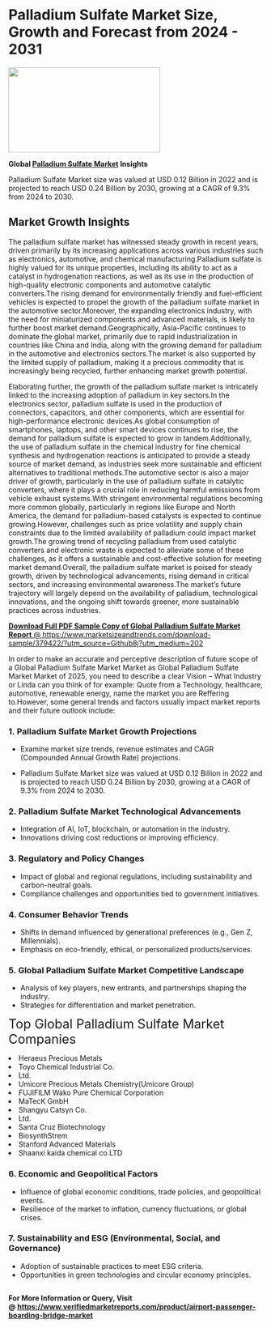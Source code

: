<H1>Palladium Sulfate Market Size, Growth and Forecast from 2024 - 2031</H1><img class="aligncenter size-medium wp-image-584254" src="https://thirdeyenews.in/wp-content/uploads/2024/09/Global-Market-Research-300x168.jpeg" alt="" width="300" height="168" /><p><strong>Global&nbsp;<a href="https://www.marketsizeandtrends.com/download-sample/379422/?utm_source=Github8j?utm_medium=202">Palladium Sulfate Market</a> Insights</strong></p><p>Palladium Sulfate Market size was valued at USD 0.12 Billion in 2022 and is projected to reach USD 0.24 Billion by 2030, growing at a CAGR of 9.3% from 2024 to 2030.</p><p><h2>Market Growth Insights</h2> <p>The palladium sulfate market has witnessed steady growth in recent years, driven primarily by its increasing applications across various industries such as electronics, automotive, and chemical manufacturing.Palladium sulfate is highly valued for its unique properties, including its ability to act as a catalyst in hydrogenation reactions, as well as its use in the production of high-quality electronic components and automotive catalytic converters.The rising demand for environmentally friendly and fuel-efficient vehicles is expected to propel the growth of the palladium sulfate market in the automotive sector.Moreover, the expanding electronics industry, with the need for miniaturized components and advanced materials, is likely to further boost market demand.Geographically, Asia-Pacific continues to dominate the global market, primarily due to rapid industrialization in countries like China and India, along with the growing demand for palladium in the automotive and electronics sectors.The market is also supported by the limited supply of palladium, making it a precious commodity that is increasingly being recycled, further enhancing market growth potential.</p> <p><a href="#"></a></p> <p>Elaborating further, the growth of the palladium sulfate market is intricately linked to the increasing adoption of palladium in key sectors.In the electronics sector, palladium sulfate is used in the production of connectors, capacitors, and other components, which are essential for high-performance electronic devices.As global consumption of smartphones, laptops, and other smart devices continues to rise, the demand for palladium sulfate is expected to grow in tandem.Additionally, the use of palladium sulfate in the chemical industry for fine chemical synthesis and hydrogenation reactions is anticipated to provide a steady source of market demand, as industries seek more sustainable and efficient alternatives to traditional methods.The automotive sector is also a major driver of growth, particularly in the use of palladium sulfate in catalytic converters, where it plays a crucial role in reducing harmful emissions from vehicle exhaust systems.With stringent environmental regulations becoming more common globally, particularly in regions like Europe and North America, the demand for palladium-based catalysts is expected to continue growing.However, challenges such as price volatility and supply chain constraints due to the limited availability of palladium could impact market growth.The growing trend of recycling palladium from used catalytic converters and electronic waste is expected to alleviate some of these challenges, as it offers a sustainable and cost-effective solution for meeting market demand.Overall, the palladium sulfate market is poised for steady growth, driven by technological advancements, rising demand in critical sectors, and increasing environmental awareness.The market’s future trajectory will largely depend on the availability of palladium, technological innovations, and the ongoing shift towards greener, more sustainable practices across industries.</p> <p><a href="#"></p><p><span class=""><strong>Download Full PDF Sample Copy of Global Palladium Sulfate Market Report</strong> @ <a href="https://www.marketsizeandtrends.com/download-sample/379422/?utm_source=Github8j?utm_medium=202" target="_blank">https://www.marketsizeandtrends.com/download-sample/379422/?utm_source=Github8j?utm_medium=202</a></span></p><p>In order to make an accurate and perceptive description of future scope of a Global&nbsp;Palladium Sulfate Market Market as Global&nbsp;Palladium Sulfate Market Market of 2025, you need to describe a clear Vision &ndash; What Industry or Linda can you think of for example: Quote from a Technology, healthcare, automotive, renewable energy, name the market you are Reffering to.However, some general trends and factors usually impact market reports and their future outlook include:</p><h3>1.&nbsp;<strong>Palladium Sulfate Market Growth Projections</strong></h3><ul><li>Examine market size trends, revenue estimates and CAGR (Compounded Annual Growth Rate) projections.</li><li><p>Palladium Sulfate Market size was valued at USD 0.12 Billion in 2022 and is projected to reach USD 0.24 Billion by 2030, growing at a CAGR of 9.3% from 2024 to 2030.</p></li></ul><h3>2.&nbsp;<strong>Palladium Sulfate Market Technological Advancements</strong></h3><ul><li>Integration of AI, IoT, blockchain, or automation in the industry.</li><li>Innovations driving cost reductions or improving efficiency.</li></ul><h3>3.&nbsp;<strong>Regulatory and Policy Changes</strong></h3><ul><li>Impact of global and regional regulations, including sustainability and carbon-neutral goals.</li><li>Compliance challenges and opportunities tied to government initiatives.</li></ul><h3>4.&nbsp;<strong>Consumer Behavior Trends</strong></h3><ul><li>Shifts in demand influenced by generational preferences (e.g., Gen Z, Millennials).</li><li>Emphasis on eco-friendly, ethical, or personalized products/services.</li></ul><h3>5.&nbsp;<strong>Global Palladium Sulfate Market Competitive Landscape</strong></h3><ul><li>Analysis of key players, new entrants, and partnerships shaping the industry.</li><li>Strategies for differentiation and market penetration.</li></ul><p data-pm-slice="1 1 []"><span style="color: inherit; font-family: inherit; font-size: 25px;">Top Global Palladium Sulfate Market Companies</span></p><div class="" data-test-id=""><p><li>Heraeus Precious Metals</li><li> Toyo Chemical Industrial Co.</li><li> Ltd.</li><li> Umicore Precious Metals Chemistry(Umicore Group)</li><li> FUJIFILM Wako Pure Chemical Corporation</li><li> MaTecK GmbH</li><li> Shangyu Catsyn Co.</li><li> Ltd.</li><li> Santa Cruz Biotechnology</li><li> BiosynthStrem</li><li> Stanford Advanced Materials</li><li> Shaanxi kaida chemical co.LTD</li></p></div><h3>6.&nbsp;<strong>Economic and Geopolitical Factors</strong></h3><ul><li>Influence of global economic conditions, trade policies, and geopolitical events.</li><li>Resilience of the market to inflation, currency fluctuations, or global crises.</li></ul><h3>7.&nbsp;<strong>Sustainability and ESG (Environmental, Social, and Governance)</strong></h3><ul><li>Adoption of sustainable practices to meet ESG criteria.</li><li>Opportunities in green technologies and circular economy principles.</li></ul><h2><strong style="font-size: 14px;">For More Information or Query, Visit @&nbsp;</strong><a style="background-color: #ffffff; font-size: 14px;" href="https://www.marketsizeandtrends.com/report/palladium-sulfate-market/" target="_blank">https://www.verifiedmarketreports.com/product/airport-passenger-boarding-bridge-market</a></h2>